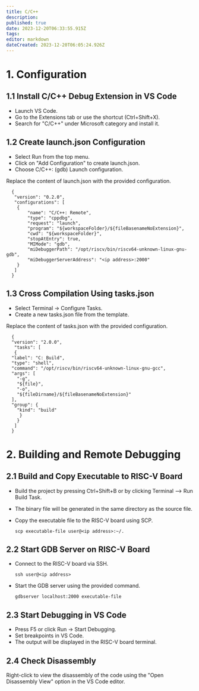```yaml
---
title: C/C++
description: 
published: true
date: 2023-12-20T06:33:55.915Z
tags: 
editor: markdown
dateCreated: 2023-12-20T06:05:24.926Z
---
```


# 1. Configuration
## 1.1 Install C/C++ Debug Extension in VS Code
- Launch VS Code.
- Go to the Extensions tab or use the shortcut (Ctrl+Shift+X).
- Search for "C/C++" under Microsoft category and install it.
## 1.2 Create launch.json Configuration
- Select Run from the top menu.
- Click on "Add Configuration" to create launch.json.
- Choose C/C++: (gdb) Launch configuration.

Replace the content of launch.json with the provided configuration.

      {
       "version": "0.2.0",
       "configurations": [
        {
            "name": "C/C++: Remote",
            "type": "cppdbg",
            "request": "launch",
            "program": "${workspaceFolder}/${fileBasenameNoExtension}",
            "cwd": "${workspaceFolder}",
            "stopAtEntry": true,
            "MIMode": "gdb",
            "miDebuggerPath": "/opt/riscv/bin/riscv64-unknown-linux-gnu-gdb",
            "miDebuggerServerAddress": "<ip address>:2000"
        }
       ]
      }
## 1.3 Cross Compilation Using tasks.json
- Select Terminal -> Configure Tasks.
- Create a new tasks.json file from the template.

Replace the content of tasks.json with the provided configuration.

      {
      "version": "2.0.0",
       "tasks": [
       {
      "label": "C: Build",
      "type": "shell",
      "command": "/opt/riscv/bin/riscv64-unknown-linux-gnu-gcc",
      "args": [
        "-g",
        "${file}",
        "-o",
        "${fileDirname}/${fileBasenameNoExtension}"
      ],
      "group": {
        "kind": "build"
         }
        }
       ]
      }
# 2. Building and Remote Debugging
## 2.1 Build and Copy Executable to RISC-V Board
- Build the project by pressing Ctrl+Shift+B or by clicking Terminal --> Run Build Task.
- The binary file will be generated in the same directory as the source file.
- Copy the executable file to the RISC-V board using SCP.

      scp executable-file user@<ip address>:~/.  
## 2.2 Start GDB Server on RISC-V Board
- Connect to the RISC-V board via SSH.

      ssh user@<ip address> 
- Start the GDB server using the provided command.

      gdbserver localhost:2000 executable-file 
## 2.3 Start Debugging in VS Code
- Press F5 or click Run -> Start Debugging.
- Set breakpoints in VS Code.
- The output will be displayed in the RISC-V board terminal.
## 2.4 Check Disassembly
Right-click to view the disassembly of the code using the "Open Disassembly View" option in the VS Code editor.